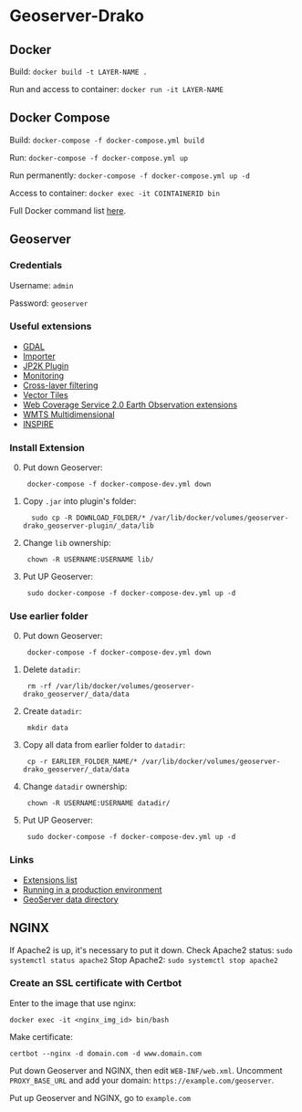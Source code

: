 # Geoserver-Drako

## Docker
Build: `docker build -t LAYER-NAME .`

Run and access to container: `docker run -it LAYER-NAME`

## Docker Compose
Build: `docker-compose -f docker-compose.yml build`

Run: `docker-compose -f docker-compose.yml up`

Run permanently: `docker-compose -f docker-compose.yml up -d`

Access to container: `docker exec -it COINTAINERID bin`

Full Docker command list [here](https://docs.docker.com/engine/reference/commandline/docker/).

## Geoserver

### Credentials

Username: `admin`

Password: `geoserver`

### Useful extensions

- [GDAL](https://docs.geoserver.org/stable/en/user/data/raster/gdal.html)
- [Importer](https://docs.geoserver.org/latest/en/user/extensions/importer/index.html)
- [JP2K Plugin](https://docs.geoserver.org/latest/en/user/extensions/jp2k/index.html)
- [Monitoring](https://docs.geoserver.org/latest/en/user/extensions/jp2k/index.html)
- [Cross-layer filtering](https://docs.geoserver.org/latest/en/user/extensions/querylayer/index.html)
- [Vector Tiles](https://docs.geoserver.org/latest/en/user/extensions/vectortiles/index.html)
- [Web Coverage Service 2.0 Earth Observation extensions](https://docs.geoserver.org/latest/en/user/extensions/wcs20eo/index.html)
- [WMTS Multidimensional](https://docs.geoserver.org/latest/en/user/extensions/wmts-multidimensional/install.html)
- [INSPIRE](https://docs.geoserver.org/stable/en/user/extensions/inspire/index.html)

### Install Extension
0. Put down Geoserver:

        docker-compose -f docker-compose-dev.yml down

1. Copy `.jar` into plugin's folder:

         sudo cp -R DOWNLOAD_FOLDER/* /var/lib/docker/volumes/geoserver-drako_geoserver-plugin/_data/lib

2. Change `lib` ownership:

        chown -R USERNAME:USERNAME lib/

3. Put UP Geoserver:

        sudo docker-compose -f docker-compose-dev.yml up -d

### Use earlier folder
0. Put down Geoserver:

        docker-compose -f docker-compose-dev.yml down

1. Delete `datadir`:

        rm -rf /var/lib/docker/volumes/geoserver-drako_geoserver/_data/data

2. Create `datadir`:

        mkdir data

3. Copy all data from earlier folder to `datadir`:

        cp -r EARLIER_FOLDER_NAME/* /var/lib/docker/volumes/geoserver-drako_geoserver/_data/data
   
4. Change `datadir` ownership:

        chown -R USERNAME:USERNAME datadir/
   
5. Put UP Geoserver:

        sudo docker-compose -f docker-compose-dev.yml up -d

### Links
- [Extensions list](https://docs.geoserver.org/latest/en/user/extensions/index.html#extensions)
- [Running in a production environment](https://docs.geoserver.org/latest/en/user/production/index.html#production)
- [GeoServer data directory](https://docs.geoserver.org/latest/en/user/datadirectory/index.html#datadir)

## NGINX

If Apache2 is up, it's necessary to put it down.
Check Apache2 status: `sudo systemctl status apache2`
Stop Apache2: `sudo systemctl stop apache2`


### Create an SSL certificate with Certbot

Enter to the image that use nginx:

    docker exec -it <nginx_img_id> bin/bash

Make certificate:

    certbot --nginx -d domain.com -d www.domain.com

Put down Geoserver and NGINX, then edit `WEB-INF/web.xml`. Uncomment `PROXY_BASE_URL` and add your domain: `https://example.com/geoserver`.

Put up Geoserver and NGINX, go to `example.com`